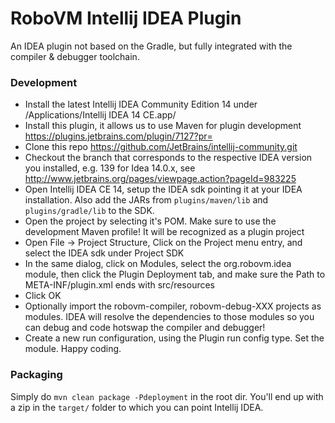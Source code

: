 RoboVM Intellij IDEA Plugin
===========================
An IDEA plugin not based on the Gradle, but fully integrated with the compiler & debugger toolchain.

### Development
* Install the latest Intellij IDEA Community Edition 14 under /Applications/Intellij IDEA 14 CE.app/
* Install this plugin, it allows us to use Maven for plugin development https://plugins.jetbrains.com/plugin/7127?pr=
* Clone this repo https://github.com/JetBrains/intellij-community.git
* Checkout the branch that corresponds to the respective IDEA version you installed, e.g. 139 for Idea 14.0.x, see http://www.jetbrains.org/pages/viewpage.action?pageId=983225
* Open Intellij IDEA CE 14, setup the IDEA sdk pointing it at your IDEA installation. Also add the JARs from `plugins/maven/lib` and `plugins/gradle/lib` to the SDK.
* Open the project by selecting it's POM. Make sure to use the development Maven profile! It will be recognized as a plugin project
* Open File -> Project Structure, Click on the Project menu entry, and select the IDEA sdk under Project SDK
* In the same dialog, click on Modules, select the org.robovm.idea module, then click the Plugin Deployment tab, and make sure the Path to META-INF/plugin.xml ends with src/resources
* Click OK
* Optionally import the robovm-compiler, robovm-debug-XXX projects as modules. IDEA will resolve the dependencies to those modules so you can debug and code hotswap the compiler and debugger!
* Create a new run configuration, using the Plugin run config type. Set the module. Happy coding.

### Packaging
Simply do `mvn clean package -Pdeployment` in the root dir. You'll end up with a zip in the `target/` folder to which you can point Intellij IDEA.
